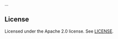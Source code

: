 ...

## License

Licensed under the Apache 2.0 license. See [LICENSE][1].

[1]: https://github.com/twaddington/hello-build-automation/blob/master/LICENSE
